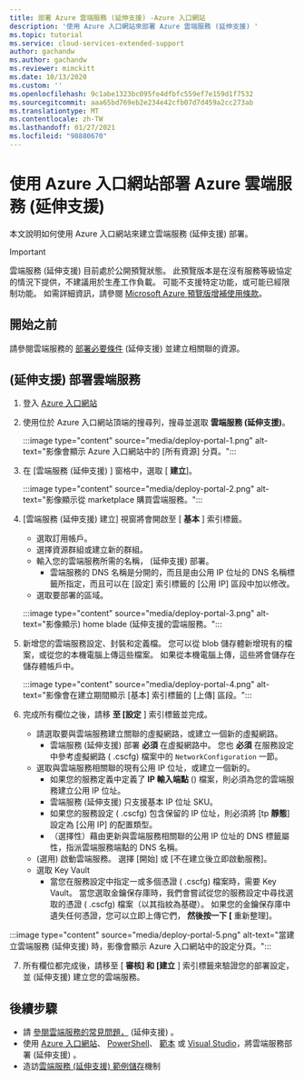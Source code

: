 ```yaml
---
title: 部署 Azure 雲端服務 (延伸支援) -Azure 入口網站
description: '使用 Azure 入口網站來部署 Azure 雲端服務 (延伸支援) '
ms.topic: tutorial
ms.service: cloud-services-extended-support
author: gachandw
ms.author: gachandw
ms.reviewer: mimckitt
ms.date: 10/13/2020
ms.custom: ''
ms.openlocfilehash: 9c1abe1323bc095fe4dfbfc559ef7e159d1f7532
ms.sourcegitcommit: aaa65bd769eb2e234e42cfb07d7d459a2cc273ab
ms.translationtype: MT
ms.contentlocale: zh-TW
ms.lasthandoff: 01/27/2021
ms.locfileid: "98880670"
---
```

# <a name="deploy-a-azure-cloud-services-extended-support-using-the-azure-portal"></a>使用 Azure 入口網站部署 Azure 雲端服務 (延伸支援) 
本文說明如何使用 Azure 入口網站來建立雲端服務 (延伸支援) 部署。 

> [!IMPORTANT]
> 雲端服務 (延伸支援) 目前處於公開預覽狀態。
> 此預覽版本是在沒有服務等級協定的情況下提供，不建議用於生產工作負載。 可能不支援特定功能，或可能已經限制功能。 如需詳細資訊，請參閱 [Microsoft Azure 預覽版增補使用條款](https://azure.microsoft.com/support/legal/preview-supplemental-terms/)。

## <a name="before-you-begin"></a>開始之前

請參閱雲端服務的 [部署必要條件](deploy-prerequisite.md) (延伸支援) 並建立相關聯的資源。 

## <a name="deploy-a-cloud-services-extended-support"></a> (延伸支援) 部署雲端服務 
1. 登入 [Azure 入口網站](https://portal.azure.com)

2.  使用位於 Azure 入口網站頂端的搜尋列，搜尋並選取 **雲端服務 (延伸支援)**。

    :::image type="content" source="media/deploy-portal-1.png" alt-text="影像會顯示 Azure 入口網站中的 [所有資源] 分頁。":::
 
3.  在 [雲端服務 (延伸支援) ] 窗格中，選取 [ **建立**]。 

    :::image type="content" source="media/deploy-portal-2.png" alt-text="影像顯示從 marketplace 購買雲端服務。":::

4. [雲端服務 (延伸支援) 建立] 視窗將會開啟至 [ **基本** ] 索引標籤。 
    - 選取訂用帳戶。
    - 選擇資源群組或建立新的群組。
    - 輸入您的雲端服務所需的名稱， (延伸支援) 部署。
        - 雲端服務的 DNS 名稱是分開的，而且是由公用 IP 位址的 DNS 名稱標籤所指定，而且可以在 [設定] 索引標籤的 [公用 IP] 區段中加以修改。
    -  選取要部署的區域。

    :::image type="content" source="media/deploy-portal-3.png" alt-text="影像顯示) home blade (延伸支援的雲端服務。":::

5. 新增您的雲端服務設定、封裝和定義檔。 您可以從 blob 儲存體新增現有的檔案，或從您的本機電腦上傳這些檔案。 如果從本機電腦上傳，這些將會儲存在儲存體帳戶中。 

    :::image type="content" source="media/deploy-portal-4.png" alt-text="影像會在建立期間顯示 [基本] 索引標籤的 [上傳] 區段。":::

6. 完成所有欄位之後，請移 **至 [設定** ] 索引標籤並完成。 
    - 請選取要與雲端服務建立關聯的虛擬網路，或建立一個新的虛擬網路。 
        - 雲端服務 (延伸支援) 部署 **必須** 在虛擬網路中。 您也 **必須** 在服務設定中參考虛擬網路 ( .cscfg) 檔案中的 `NetworkConfiguration` 一節。
    - 選取與雲端服務相關聯的現有公用 IP 位址，或建立一個新的。
        - 如果您的服務定義中定義了 **IP 輸入端點** () 檔案，則必須為您的雲端服務建立公用 IP 位址。 
        - 雲端服務 (延伸支援) 只支援基本 IP 位址 SKU。
        - 如果您的服務設定 ( .cscfg) 包含保留的 IP 位址，則必須將 [tp **靜態**] 設定為 [公用 IP] 的配置類型。 
        - （選擇性）藉由更新與雲端服務相關聯的公用 IP 位址的 DNS 標籤屬性，指派雲端服務端點的 DNS 名稱。  
    -  (選用) 啟動雲端服務。 選擇 [開始] 或 [不在建立後立即啟動服務]。
    - 選取 Key Vault 
        - 當您在服務設定中指定一或多個憑證 ( .cscfg) 檔案時，需要 Key Vault。 當您選取金鑰保存庫時，我們會嘗試從您的服務設定中尋找選取的憑證 ( .cscfg) 檔案（以其指紋為基礎）。 如果您的金鑰保存庫中遺失任何憑證，您可以立即上傳它們， **然後按一下 [** 重新整理]。   

 :::image type="content" source="media/deploy-portal-5.png" alt-text="當建立雲端服務 (延伸支援) 時，影像會顯示 Azure 入口網站中的設定分頁。":::

7. 所有欄位都完成後，請移至 [ **審核] 和 [建立** ] 索引標籤來驗證您的部署設定，並 (延伸支援) 建立您的雲端服務。

## <a name="next-steps"></a>後續步驟 
- 請 [參閱雲端服務的常見問題，](faq.md) (延伸支援) 。
- 使用 [Azure 入口網站](deploy-portal.md)、 [PowerShell](deploy-powershell.md)、 [範本](deploy-template.md) 或 [Visual Studio](deploy-visual-studio.md)，將雲端服務部署 (延伸支援) 。
- 造訪[雲端服務 (延伸支援) 範例儲存](https://github.com/Azure-Samples/cloud-services-extended-support)機制
